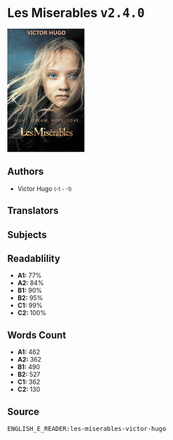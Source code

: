 # Les Miserables <kbd>v2.4.0</kbd>

![](./cover.medium.jpg "")

## Authors


 - Victor Hugo <small>(-1 - -1)</small>

## Translators



## Subjects



## Readablility


 - **A1:** 77%
 - **A2:** 84%
 - **B1:** 90%
 - **B2:** 95%
 - **C1:** 99%
 - **C2:** 100%

## Words Count


 - **A1:** 462
 - **A2:** 362
 - **B1:** 490
 - **B2:** 527
 - **C1:** 362
 - **C2:** 130

## Source


<kbd>ENGLISH_E_READER:les-miserables-victor-hugo</kbd>
